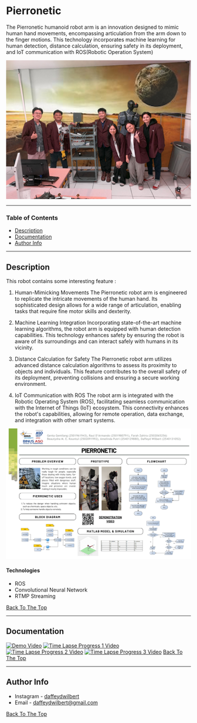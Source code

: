 # Pierronetic
The Pierronetic humanoid robot arm is an innovation designed to mimic human hand movements, encompassing articulation from the arm down to the finger motions. This technology incorporates machine learning for human detection, distance calculation, ensuring safety in its deployment, and IoT communication with ROS(Robotic Operation System)

![Project Image](Assets/cover.jpg)

---

### Table of Contents


- [Description](#description)
- [Documentation](#documentation)
- [Author Info](#author-info)

---

## Description
This robot contains some interesting feature :

1. Human-Mimicking Movements
The Pierronetic robot arm is engineered to replicate the intricate movements of the human hand. Its sophisticated design allows for a wide range of articulation, enabling tasks that require fine motor skills and dexterity.

2. Machine Learning Integration
Incorporating state-of-the-art machine learning algorithms, the robot arm is equipped with human detection capabilities. This technology enhances safety by ensuring the robot is aware of its surroundings and can interact safely with humans in its vicinity.

3. Distance Calculation for Safety
The Pierronetic robot arm utilizes advanced distance calculation algorithms to assess its proximity to objects and individuals. This feature contributes to the overall safety of its deployment, preventing collisions and ensuring a secure working environment.

4. IoT Communication with ROS
The robot arm is integrated with the Robotic Operating System (ROS), facilitating seamless communication with the Internet of Things (IoT) ecosystem. This connectivity enhances the robot's capabilities, allowing for remote operation, data exchange, and integration with other smart systems.

![Project Image](Assets/poster.png)

#### Technologies

- ROS
- Convolutional Neural Network
- RTMP Streaming

[Back To The Top](#Pierronetic)

---

## Documentation

[![Demo Video](https://img.youtube.com/vi/tBaWaaGS6IA/0.jpg)](https://www.youtube.com/watch?v=tBaWaaGS6IA)
[![Time Lapse Progress 1 Video](https://img.youtube.com/vi/koc0hcRBnc4/0.jpg)](https://www.youtube.com/watch?v=koc0hcRBnc4)
[![Time Lapse Progress 2 Video](https://img.youtube.com/vi/_52Ok5-Nh48/0.jpg)](https://www.youtube.com/watch?v=_52Ok5-Nh48)
[![Time Lapse Progress 3 Video](https://img.youtube.com/vi/duVsPM09UFM/0.jpg)](https://www.youtube.com/watch?v=duVsPM09UFM)
[Back To The Top](#Pierronetic)

---
## Author Info

- Instagram - [daffeydwilbert](https://www.instagram.com/daffeydwilbert/)
- Email - daffeydwilbert@gmail.com

[Back To The Top](#Pierronetic)
